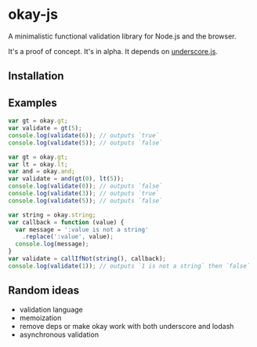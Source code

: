 # okay-js

A minimalistic functional validation library for Node.js and the browser.

It's a proof of concept. It's in alpha. It depends on [underscore.js](http://underscorejs.org/).

## Installation

## Examples

```javascript
var gt = okay.gt;
var validate = gt(5);
console.log(validate(6)); // outputs `true`
console.log(validate(5)); // outputs `false`
```

```javascript
var gt = okay.gt;
var lt = okay.lt;
var and = okay.and;
var validate = and(gt(0), lt(5));
console.log(validate(0)); // outputs `false`
console.log(validate(3)); // outputs `true`
console.log(validate(5)); // outputs `false`
```

```javascript
var string = okay.string;
var callback = function (value) {
  var message = ':value is not a string'
    .replace(':value', value);
  console.log(message);
}
var validate = callIfNot(string(), callback);
console.log(validate(1)); // outputs `1 is not a string` then `false`
```

## Random ideas

* validation language
* memoization
* remove deps or make okay work with both underscore and lodash
* asynchronous validation
